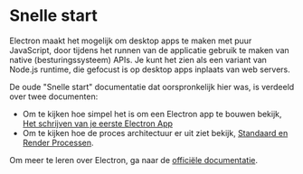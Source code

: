 # Snelle start

Electron maakt het mogelijk om desktop apps te maken met puur JavaScript, door tijdens het runnen van de applicatie gebruik te maken van native (besturingssysteem) APIs. Je kunt het zien als een variant van Node.js runtime, die gefocust is op desktop apps inplaats van web servers.

De oude "Snelle start" documentatie dat oorspronkelijk hier was, is verdeeld over twee documenten:

* Om te kijken hoe simpel het is om een Electron app te bouwen bekijk, [Het schrijven van je eerste Electron App](./first-app.md)
* Om te kijken hoe de proces architectuur er uit ziet bekijk, [Standaard en Render Processen](./application-architecture.md#main-and-renderer-processes).

Om meer te leren over Electron, ga naar de [officiële documentatie](../).


